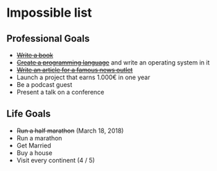 # Impossible list

## Professional Goals

- ~~[Write a book](https://garrit.xyz/posts/2024-04-07-five-years-of-blogging)~~
- ~~[Create a programming language](https://github.com/antimony-lang/antimony)~~ and write an operating system in it
- ~~[Write an article for a famous news outlet](https://www.golem.de/news/open-source-der-patch-basierte-git-workflow-soll-bleiben-2302-171585.html)~~
- Launch a project that earns 1.000€ in one year
- Be a podcast guest
- Present a talk on a conference

## Life Goals

- ~~Run a half marathon~~ (March 18, 2018)
- Run a marathon
- Get Married
- Buy a house
- Visit every continent (4 / 5)
